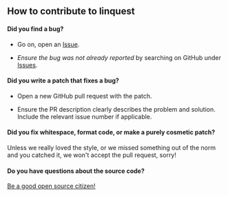 ## How to contribute to linquest

#### **Did you find a bug?**
* Go on, open an [Issue](https://github.com/jin-qu/linquest/issues/new).

* *Ensure the bug was not already reported* by searching on GitHub under [Issues](https://github.com/jin-qu/linquest/issues).

#### **Did you write a patch that fixes a bug?**

* Open a new GitHub pull request with the patch.

* Ensure the PR description clearly describes the problem and solution. Include the relevant issue number if applicable.

#### **Did you fix whitespace, format code, or make a purely cosmetic patch?**

Unless we really loved the style, or we missed something out of the norm and you catched it, we won't accept the pull request, sorry!

#### **Do you have questions about the source code?**

[Be a good open source citizen!](https://hackernoon.com/being-a-good-open-source-citizen-9060d0ab9732)
